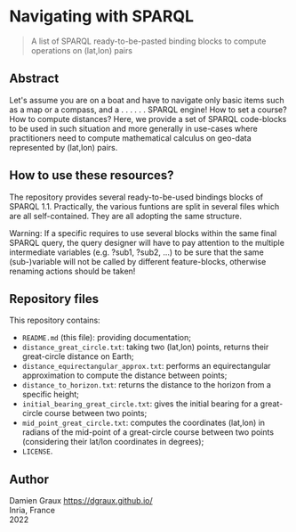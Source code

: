 Navigating with SPARQL
======================

> A list of SPARQL ready-to-be-pasted binding blocks to compute
  operations on (lat,lon) pairs

Abstract
--------

Let's assume you are on a boat and have to navigate only basic items
such as a map or a compass, and a . . . . . . SPARQL engine! How to
set a course? How to compute distances? Here, we provide a set of
SPARQL code-blocks to be used in such situation and more generally in
use-cases where practitioners need to compute mathematical calculus on
geo-data represented by (lat,lon) pairs.


How to use these resources?
---------------------------

The repository provides several ready-to-be-used bindings blocks of
SPARQL 1.1. Practically, the various funtions are split in several
files which are all self-contained. They are all adopting the same
structure.

Warning: If a specific requires to use several blocks within the same
final SPARQL query, the query designer will have to pay attention to
the multiple intermediate variables (e.g. ?sub1, ?sub2, ...) to be
sure that the same (sub-)variable will not be called by different
feature-blocks, otherwise renaming actions should be taken!


Repository files
----------------

This repository contains:

- `README.md` (this file): providing documentation;
- `distance_great_circle.txt`: taking two (lat,lon) points, returns their great-circle distance on Earth;
- `distance_equirectangular_approx.txt`: performs an equirectangular approximation to compute the distance between points;
- `distance_to_horizon.txt`: returns the distance to the horizon from a specific height;
- `initial_bearing_great_circle.txt`: gives the initial bearing for a great-circle course between two points;
- `mid_point_great_circle.txt`: computes the coordinates (lat,lon) in radians of the mid-point of a great-circle course between two points (considering their lat/lon coordinates in degrees);
- `LICENSE`.


Author
------

Damien Graux <https://dgraux.github.io/>  
Inria, France  
2022
